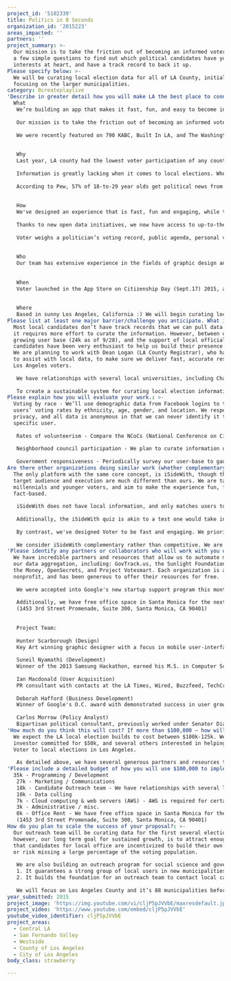 ```yaml
---
project_id: '5102339'
title: Politics in 8 Seconds
organization_id: '2015223'
areas_impacted: ''
partners: ''
project_summary: >-
  Our mission is to take the friction out of becoming an informed voter. Answer
  a few simple questions to find out which political candidates have your best
  interests at heart, and have a track record to back it up.
Please specify below: >-
  We will be curating local election data for all of LA County, initially
  focusing on the larger municipalities.
category: 0createplaylive
'Describe in greater detail how you will make LA the best place to connect:': |-
  What
   We’re building an app that makes it fast, fun, and easy to become informed in any election. Simply answer a few questions and find out which politicians truly have your best interests at heart, and have a track record to back it up.
   
   Our mission is to take the friction out of becoming an informed voter, displaying the candidates and propositions that align with your beliefs, as well as where to go to vote, when to be there, and what to bring. We aim to be a one-stop-shop for election information.
   
   We were recently featured on 790 KABC, Built In LA, and The Washington Post.
   
   
   Why
   Last year, LA county had the lowest voter participation of any county in the state, with local election turnout dropping as low as 8%.
   
   Information is greatly lacking when it comes to local elections. When people are uninformed, they don’t vote, or worse, they vote on issues they don’t know about. In both scenarios, we end up with a government that is not representative of its people.
   
   According to Pew, 57% of 18-to-29 year olds get political news from social networking apps and nowhere else. The stage is primed to engage millennials and younger generations on their turf.
   
   
   How
   We've designed an experience that is fast, fun and engaging, while the real magic happens under the hood. Our matching algorithm does all the heavy lifting, weighing millions of data points to find the perfect candidates for you.
   
   Thanks to new open data initiatives, we now have access to up-to-the-minute governmental and political data. This allows us to take an unbiased, numbers-based approach.
   
   Voter weighs a politician’s voting record, public agenda, personal views, talking points, and several other variables to arrive at a match. The app presents this information as a percentage, describing how closely your views align with each candidate.
   
   
   Who
   Our team has extensive experience in the fields of graphic design and user interfaces, mobile app development, policy and data analysis, and start-up user growth. We recently launched in beta, and just brought marketing and public relations experience on board.
   
   
   When
   Voter launched in the App Store on Citizenship Day (Sept.17) 2015, and will be available on web and Android January 1st, 2016. Local election data will be available for Los Angeles county starting in 2016.
   
   
   Where
   Based in sunny Los Angeles, California :) We will begin curating local elections in the Los Angeles area this Winter-Spring.
Please list at least one major barrier/challenge you anticipate. What is your strategy for overcoming these obstacles?: >-
  Most local candidates don’t have track records that we can pull data from, so
  it requires more effort to curate the information. However, between our
  growing user base (24k as of 9/28), and the support of local officials,
  candidates have been very enthusiast to help us build their presence on Voter.
  We are planning to work with Dean Logan (LA County Registrar), who has offered
  to assist with local data, to make sure we deliver fast, accurate results to
  Los Angeles voters.
   
   We have relationships with several local universities, including Chapman, Loyola, Pepperdine, USC, and UCLA, to bring poli-sci interns on board to assist with candidate outreach and data culling.
   
   To create a sustainable system for curating local election information, our goal is to attract enough users that candidates for local office are incentivized to build their own profile, or risk missing a large percentage of the voting population.
Please explain how you will evaluate your work.: >-
  Voting by race - We’ll use demographic data from Facebook logins to track
  users’ voting rates by ethnicity, age, gender, and location. We respect
  privacy, and all data is anonymous in that we can never identify it to a
  specific user.
   
   Rates of volunteerism - Compare the NCoCs (National Conference on Citizenship) annual volunteer metrics from the past to track progress in LA county. We will survey users at regular intervals, comparing our own results with the NCoCs.
   
   Neighborhood council participation - We plan to curate information on Los Angeles’s 96 neighborhood council elections. We will encourage and track neighborhood council participation by connecting users with councils in their area, and allowing them to check-in via social media.
   
   Government responsiveness - Periodically survey our user-base to gauge whether they feel responsiveness has improved. Our impact will be magnified by giving politicians insight into the issues their constituents prioritize most.
Are there other organizations doing similar work (whether complementary or competitive)? What is unique about your proposed approach?: >-
  The only platform with the same core concept, is iSideWith, though their
  target audience and execution are much different than ours. We are targeting
  millennials and younger voters, and aim to make the experience fun, fast, and
  fact-based.
   
   iSideWith does not have local information, and only matches users to national candidates. We are planning to curate data all the way down to local elections, beginning in Los Angeles.
   
   Additionally, the iSideWith quiz is akin to a test one would take in high school. It’s not something people are going out of their way to participate in.
   
   By contrast, we've designed Voter to be fast and engaging. We prioritize usability, focusing on making the experience fun and intuitive. We feature a tinder-inspired layout, in which users simply swipe on issues to indicate their position.
   
   We consider iSideWith complementary rather than competitive. We are big fans of anything that helps foster civic engagement!
'Please identify any partners or collaborators who will work with you on this project. How much of the $100,000 grant award will each partner receive?': >-
  We have incredible partners and resources that allow us to automate most of
  our data aggregation, including: GovTrack.us, the Sunlight Foundation, Follow
  the Money, OpenSecrets, and Project Votesmart. Each organization is a
  nonprofit, and has been generous to offer their resources for free.
   
   We were accepted into Google's new startup support program this month, which includes $100,000 of cloud services credits, and $20,000 of AdWords credits. We are also using Google’s Civic API (free to access) to tailor election data based on a user’s location.
   
   Additionally, we have free office space in Santa Monica for the next year and half through the Stubbs Alderton accelerator program, located above the 3rd Street Promenade.
   (1453 3rd Street Promenade, Suite 300, Santa Monica, CA 90401)
   
   
   Project Team:
   
   Hunter Scarborough (Design)
   Key Art winning graphic designer with a focus in mobile user-interface and web design.
   
   Suneil Nyamathi (Development)
   Winner of the 2013 Samsung Hackathon, earned his M.S. in Computer Science at UCLA.
   
   Ian Macdonald (User Acquisition)
   PR consultant with contacts at the LA Times, Wired, Buzzfeed, TechCrunch, Bloomberg etc.
   
   Deborah Hafford (Business Development)
   Winner of Google's O.C. award with demonstrated success in user growth in start-ups.
   
   Carlos Morrow (Policy Analyst)
   Bipartisan political consultant, previously worked under Senator Dianne Feinstein.
'How much do you think this will cost? If more than $100,000 – how will you cover the additional costs?': >-
  We expect the LA local election builds to cost between $100k-125k. We have an
  investor committed for $50k, and several others interested in helping bring
  Voter to local elections in Los Angeles.
   
   As detailed above, we have several generous partners and resources that have allowed us to avoid many significant costs, including office space, as well as the bulk of cloud computing costs.
'Please include a detailed budget of how you will use $100,000 to implement this project.': |-
  35k - Programming / Development
   27k - Marketing / Communications
   18k - Candidate Outreach team - We have relationships with several local universities, including Chapman, Loyola, Pepperdine, USC, and UCLA, to bring poli-sci interns on board.
   10k - Data culling
   7k - Cloud computing & web servers (AWS) - AWS is required for certain services, the rest is covered by Google.
   3k - Administrative / misc.
   0k - Office Rent - We have free office space in Santa Monica for the next year and half through the Stubbs Alderton accelerator program, located above the 3rd Street Promenade.
   (1453 3rd Street Promenade, Suite 300, Santa Monica, CA 90401)
How do you plan to scale the success of your proposal?: >-
  Our outreach team will be curating data for the first several elections;
  however, our long term goal for sustained growth, is to attract enough users
  that candidates for local office are incentivized to build their own profile,
  or risk missing a large percentage of the voting population.
   
   We are also building an outreach program for social science and government classes at high schools and colleges. Aside from helping inform young voters, this accomplishes two important goals for the scalability of our proposal:
   1. It guarantees a strong group of local users in new municipalities.
   2. It builds the foundation for an outreach team to contact local candidates in that area.
   
   We will focus on Los Angeles County and it’s 88 municipalities before scaling to other areas in Southern California. With proven success in Los Angeles, we plan to duplicate our program in neighboring areas, including Orange County and Ventura County.
year_submitted: 2015
project_image: 'https://img.youtube.com/vi/cljP5pJVVbE/maxresdefault.jpg'
project_video: 'https://www.youtube.com/embed/cljP5pJVVbE'
youtube_video_identifier: cljP5pJVVbE
project_areas:
  - Central LA
  - San Fernando Valley
  - Westside
  - County of Los Angeles
  - City of Los Angeles
body_class: strawberry

---
```

